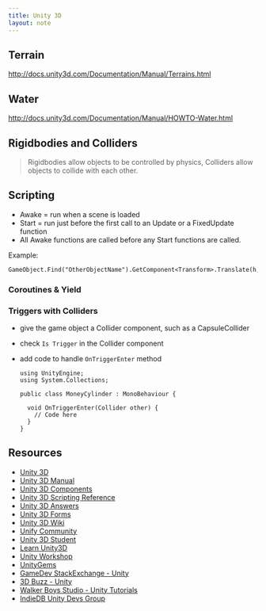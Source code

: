 ```yaml
---
title: Unity 3D
layout: note
---
```


## Terrain

http://docs.unity3d.com/Documentation/Manual/Terrains.html

## Water

http://docs.unity3d.com/Documentation/Manual/HOWTO-Water.html

## Rigidbodies and Colliders

> Rigidbodies allow objects to be controlled by physics, Colliders allow objects to collide with each other.

## Scripting

- Awake = run when a scene is loaded
- Start = run just before the first call to an Update or a FixedUpdate function
- All Awake functions are called before any Start functions are called.

Example:

	GameObject.Find("OtherObjectName").GetComponent<Transform>.Translate(h,v,0);

### Coroutines & Yield



### Triggers with Colliders

- give the game object a Collider component, such as a CapsuleCollider
- check `Is Trigger` in the Collider component
- add code to handle `OnTriggerEnter` method

      using UnityEngine;
      using System.Collections;

      public class MoneyCylinder : MonoBehaviour {
                          
        void OnTriggerEnter(Collider other) {
          // Code here                                                  
        }
      }

## Resources

- [Unity 3D](http://unity3d.com/)
- [Unity 3D Manual](http://docs.unity3d.com/Documentation/Manual/)
- [Unity 3D Components](http://docs.unity3d.com/Documentation/Components/)
- [Unity 3D Scripting Reference](http://docs.unity3d.com/Documentation/ScriptReference/)
- [Unity 3D Answers](http://answers.unity3d.com/)
- [Unity 3D Forms](http://forum.unity3d.com/)
- [Unity 3D Wiki](http://wiki.unity3d.com/)
- [Unify Community](http://unifycommunity.com/)
- [Unity 3D Student](http://www.unity3dstudent.com/)
- [Learn Unity3D](http://learnunity3d.com/)
- [Unity Workshop](http://www.unityworkshop.com/)
- [UnityGems](http://unitygems.com/)
- [GameDev StackExchange - Unity](http://gamedev.stackexchange.com/questions/tagged/unity)
- [3D Buzz - Unity](http://www.3dbuzz.com/vbforum/sv_videonav.php?fid=808bf515c69066eb13df7952c0d54711)
- [Walker Boys Studio - Unity Tutorials](http://walkerboystudio.com/html/tutorials.html)
- [IndieDB Unity Devs Group](http://www.indiedb.com/groups/unity-devs/)

